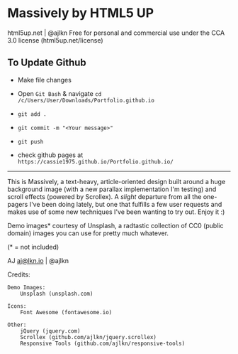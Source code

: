 # Massively by HTML5 UP
html5up.net | @ajlkn
Free for personal and commercial use under the CCA 3.0 license (html5up.net/license)

## To Update Github

- Make file changes
- Open `Git Bash` & navigate `cd /c/Users/User/Downloads/Portfolio.github.io`
- `git add .`
- `git commit -m "<Your message>"`
- `git push`

- check github pages at `https://cassie1975.github.io/Portfolio.github.io/`

----

This is Massively, a text-heavy, article-oriented design built around a huge background
image (with a new parallax implementation I'm testing) and scroll effects (powered by
Scrollex). A *slight* departure from all the one-pagers I've been doing lately, but one
that fulfills a few user requests and makes use of some new techniques I've been wanting
to try out. Enjoy it :)

Demo images* courtesy of Unsplash, a radtastic collection of CC0 (public domain) images
you can use for pretty much whatever.

(* = not included)

AJ
aj@lkn.io | @ajlkn


Credits:

	Demo Images:
		Unsplash (unsplash.com)

	Icons:
		Font Awesome (fontawesome.io)

	Other:
		jQuery (jquery.com)
		Scrollex (github.com/ajlkn/jquery.scrollex)
		Responsive Tools (github.com/ajlkn/responsive-tools)